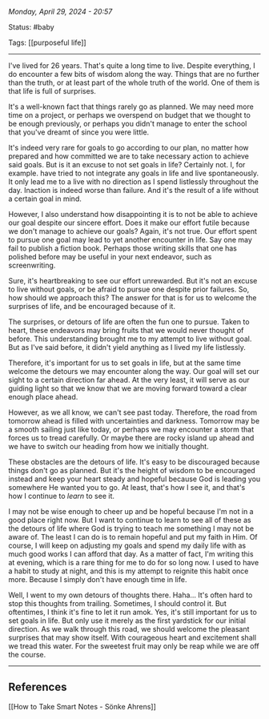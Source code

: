 
*Monday, April 29, 2024 - 20:57*

Status: #baby

Tags: [[purposeful life]] 

---

I've lived for 26 years. That's quite a long time to live. Despite everything, I do encounter a few bits of wisdom along the way. Things that are no further than the truth, or at least part of the whole truth of the world. One of them is that life is full of surprises.

It's a well-known fact that things rarely go as planned. We may need more time on a project, or perhaps we overspend on budget that we thought to be enough previously, or perhaps you didn't manage to enter the school that you've dreamt of since you were little.

It's indeed very rare for goals to go according to our plan, no matter how prepared and how committed we are to take necessary action to achieve said goals. But is it an excuse to not set goals in life? Certainly not. I, for example. have tried to not integrate any goals in life and live spontaneously. It only lead me to a live with no direction as I spend listlessly throughout the day. Inaction is indeed worse than failure. And it's the result of a life without a certain goal in mind.

However, I also understand how disappointing it is to not be able to achieve our goal despite our sincere effort. Does it make our effort futile because we don't manage to achieve our goals? Again, it's not true. Our effort spent to pursue one goal may lead to yet another encounter in life. Say one may fail to publish a fiction book. Perhaps those writing skills that one has polished before may be useful in your next endeavor, such as screenwriting.

Sure, it's heartbreaking to see our effort unrewarded. But it's not an excuse to live without goals, or be afraid to pursue one despite prior failures. So, how should we approach this? The answer for that is for us to welcome the surprises of life, and be encouraged because of it.

The surprises, or detours of life are often the fun one to pursue. Taken to heart, these endeavors may bring fruits that we would never thought of before. This understanding brought me to my attempt to live without goal. But as I've said before, it didn't yield anything as I lived my life listlessly.

Therefore, it's important for us to set goals in life, but at the same time welcome the detours we may encounter along the way. Our goal will set our sight to a certain direction far ahead. At the very least, it will serve as our guiding light so that we know that we are moving forward toward a clear enough place ahead.

However, as we all know, we can't see past today. Therefore, the road from tomorrow ahead is filled with uncertainties and darkness. Tomorrow may be a smooth sailing just like today, or perhaps we may encounter a storm that forces us to tread carefully. Or maybe there are rocky island up ahead and we have to switch our heading from how we initially thought.

These obstacles are the detours of life. It's easy to be discouraged because things don't go as planned. But it's the height of wisdom to be encouraged instead and keep your heart steady and hopeful because God is leading you somewhere He wanted you to go. At least, that's how I see it, and that's how I continue to *learn* to see it.

I may not be wise enough to cheer up and be hopeful because I'm not in a good place right now. But I want to continue to learn to see all of these as the detours of life where God is trying to teach me something I may not be aware of. The least I can do is to remain hopeful and put my faith in Him. Of course, I will keep on adjusting my goals and spend my daily life with as much good works I can afford that day. As a matter of fact, I'm writing this at evening, which is a rare thing for me to do for so long now. I used to have a habit to study at night, and this is my attempt to reignite this habit once more. Because I simply don't have enough time in life.

Well, I went to my own detours of thoughts there. Haha... It's often hard to stop this thoughts from trailing. Sometimes, I should control it. But oftentimes, I think it's fine to let it run amok. Yes, it's still important for us to set goals in life. But only use it merely as the first yardstick for our initial direction. As we walk through this road, we should welcome the pleasant surprises that may show itself. With courageous heart and excitement shall we tread this water. For the sweetest fruit may only be reap while we are off the course.

---
## References

[[How to Take Smart Notes - Sönke Ahrens]]